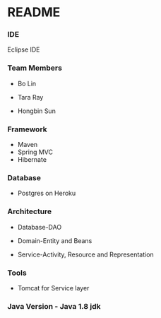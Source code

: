 # README #



### IDE ###

Eclipse IDE

### Team Members ###

* Bo Lin

* Tara Ray

* Hongbin Sun


### Framework ###

* Maven 
* Spring MVC
* Hibernate

### Database ###
* Postgres on Heroku

### Architecture ###

* Database-DAO

* Domain-Entity and Beans

* Service-Activity, Resource and Representation

### Tools ###
* Tomcat for Service layer


### Java Version - Java 1.8 jdk ###